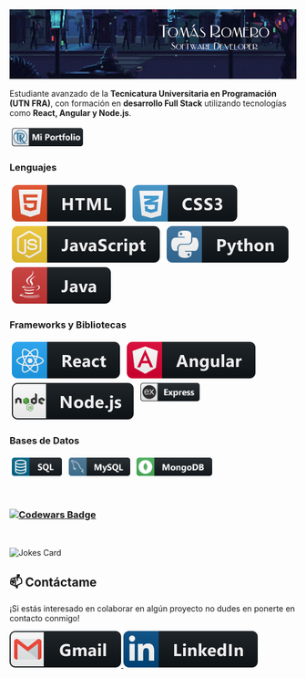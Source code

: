 <img src="banner.gif" alt="Portfolio Web">

Estudiante avanzado de la **Tecnicatura Universitaria en Programación (UTN FRA)**, con formación en **desarrollo Full Stack** utilizando tecnologías como **React, Angular y Node.js**.  

<a href="https://tomasrome.github.io/" target="_blank">
    <img src="assets/portfolio.png" alt="react" style="vertical-align:top; height:32px; margin:4px">
  </a>


### Lenguajes

<p align="start">
  <img src="https://raw.githubusercontent.com/8bithemant/8bithemant/master/svg/dev/languages/html.svg" alt="html" style="vertical-align:top; margin:4px"> 
   <img src="https://raw.githubusercontent.com/MikeCodesDotNET/ColoredBadges/master/svg/dev/languages/css3.svg" alt="html" style="vertical-align:top; margin:4px">  
  <img src="https://raw.githubusercontent.com/8bithemant/8bithemant/master/svg/dev/languages/js.svg" alt="js" style="vertical-align:top; margin:4px">
  <img src="https://raw.githubusercontent.com/8bithemant/8bithemant/master/svg/dev/languages/python.svg" alt="python" style="vertical-align:top; margin:4px">
<img src="https://raw.githubusercontent.com/MikeCodesDotNET/ColoredBadges/master/svg/dev/languages/java.svg" alt="python" style="vertical-align:top; margin:4px">
</p>

### Frameworks y Bibliotecas
<p align="start">
<img src="https://raw.githubusercontent.com/8bithemant/8bithemant/master/svg/dev/frameworks/react.svg" alt="react" style="vertical-align:top; margin:4px">
<img 
 <img src="https://raw.githubusercontent.com/MikeCodesDotNET/ColoredBadges/master/svg/dev/frameworks/angular.svg" alt="react" style="vertical-align:top; margin:4px">
<img src="https://raw.githubusercontent.com/MikeCodesDotNET/ColoredBadges/master/svg/dev/frameworks/nodejs.svg" alt="react" style="vertical-align:top; margin:4px">
<img src="assets/express.png" alt="react" style="vertical-align:top; height:32px; margin:4px">
</p>

### Bases de Datos

<p align="start">
<img src="assets/sql.png" alt="react" style="vertical-align:top; height:32px; margin:4px">
<img src="assets/mysql.png" alt="react" style="vertical-align:top; height:32px; margin:4px">
<img src="assets/mongodb.png" alt="react" style="vertical-align:top; height:32px; margin:4px">
</p>

<br>

### [![Codewars Badge](https://www.codewars.com/users/tomasrome/badges/large)](https://www.codewars.com/users/tomasrome)
<br>

![Jokes Card](https://readme-jokes.vercel.app/api)


## 📫 Contáctame  

¡Si estás interesado en colaborar en algún proyecto no dudes en ponerte en contacto conmigo!  

<p>
  <a href="mailto:tomasrom.dev@gmail.com">
    <img src="https://raw.githubusercontent.com/MikeCodesDotNET/ColoredBadges/master/svg/social/gmail.svg" alt="Correo Electrónico">
  </a>
  <a href="https://www.linkedin.com/in/tom%C3%A1s-romero-07b117212/" target="_blank">
    <img src="https://raw.githubusercontent.com/MikeCodesDotNET/ColoredBadges/master/svg/social/linkedin.svg" alt="LinkedIn">
  </a>
</p>




